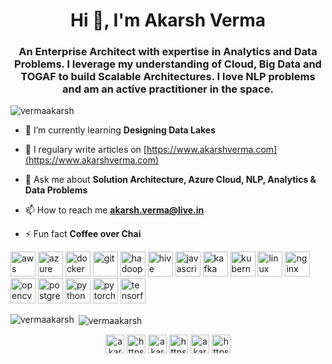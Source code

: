 <h1 align="center">Hi 👋, I'm Akarsh Verma</h1>
<h3 align="center">An Enterprise Architect with expertise in Analytics and Data Problems. I leverage my understanding of Cloud, Big Data and TOGAF to build Scalable Architectures. I love NLP problems and am an active practitioner in the space.</h3>

<p align="left"> <img src="https://komarev.com/ghpvc/?username=vermaakarsh" alt="vermaakarsh" /> </p>

- 🌱 I’m currently learning **Designing Data Lakes**

- 📝 I regulary write articles on [https://www.akarshverma.com](https://www.akarshverma.com)

- 💬 Ask me about **Solution Architecture, Azure Cloud, NLP, Analytics & Data Problems**

- 📫 How to reach me **akarsh.verma@live.in**

- ⚡ Fun fact **Coffee over Chai**

<p align="left"><img src="https://devicons.github.io/devicon/devicon.git/icons/amazonwebservices/amazonwebservices-original-wordmark.svg" alt="aws" width="40" height="40"/> <img src="https://www.vectorlogo.zone/logos/microsoft_azure/microsoft_azure-icon.svg" alt="azure" width="40" height="40"/> <img src="https://devicons.github.io/devicon/devicon.git/icons/docker/docker-original-wordmark.svg" alt="docker" width="40" height="40"/> <img src="https://www.vectorlogo.zone/logos/git-scm/git-scm-icon.svg" alt="git" width="40" height="40"/> <img src="https://www.vectorlogo.zone/logos/apache_hadoop/apache_hadoop-icon.svg" alt="hadoop" width="40" height="40"/> <img src="https://www.vectorlogo.zone/logos/apache_hive/apache_hive-icon.svg" alt="hive" width="40" height="40"/> <img src="https://devicons.github.io/devicon/devicon.git/icons/javascript/javascript-original.svg" alt="javascript" width="40" height="40"/> <img src="https://www.vectorlogo.zone/logos/apache_kafka/apache_kafka-icon.svg" alt="kafka" width="40" height="40"/> <img src="https://www.vectorlogo.zone/logos/kubernetes/kubernetes-icon.svg" alt="kubernetes" width="40" height="40"/> <img src="https://devicons.github.io/devicon/devicon.git/icons/linux/linux-original.svg" alt="linux" width="40" height="40"/> <img src="https://devicons.github.io/devicon/devicon.git/icons/nginx/nginx-original.svg" alt="nginx" width="40" height="40"/> <img src="https://www.vectorlogo.zone/logos/opencv/opencv-icon.svg" alt="opencv" width="40" height="40"/> <img src="https://devicons.github.io/devicon/devicon.git/icons/postgresql/postgresql-original-wordmark.svg" alt="postgresql" width="40" height="40"/> <img src="https://devicons.github.io/devicon/devicon.git/icons/python/python-original.svg" alt="python" width="40" height="40"/> <img src="https://www.vectorlogo.zone/logos/pytorch/pytorch-icon.svg" alt="pytorch" width="40" height="40"/> <img src="https://www.vectorlogo.zone/logos/tensorflow/tensorflow-icon.svg" alt="tensorflow" width="40" height="40"/></p><p><img align="left" src="https://github-readme-stats.vercel.app/api/top-langs/?username=vermaakarsh&layout=compact&hide=html" alt="vermaakarsh" /></p>

<p>&nbsp;<img align="center" src="https://github-readme-stats.vercel.app/api?username=vermaakarsh&show_icons=true" alt="vermaakarsh" /></p>

<p align="center">
<a href="https://twitter.com/akarshverma" target="blank"><img align="center" src="https://cdn.jsdelivr.net/npm/simple-icons@3.0.1/icons/twitter.svg" alt="akarshverma" height="30" width="30" /></a>
<a href="https://linkedin.com/in/https://www.linkedin.com/in/akarshverma/" target="blank"><img align="center" src="https://cdn.jsdelivr.net/npm/simple-icons@3.0.1/icons/linkedin.svg" alt="https://www.linkedin.com/in/akarshverma/" height="30" width="30" /></a>
<a href="https://kaggle.com/akarshverma" target="blank"><img align="center" src="https://cdn.jsdelivr.net/npm/simple-icons@3.0.1/icons/kaggle.svg" alt="akarshverma" height="30" width="30" /></a>
<a href="https://fb.com/https://www.facebook.com/coffeeandengineering" target="blank"><img align="center" src="https://cdn.jsdelivr.net/npm/simple-icons@3.0.1/icons/facebook.svg" alt="https://www.facebook.com/coffeeandengineering" height="30" width="30" /></a>
<a href="https://www.behance.net/akarsh verma" target="blank"><img align="center" src="https://cdn.jsdelivr.net/npm/simple-icons@3.0.1/icons/behance.svg" alt="akarsh verma" height="30" width="30" /></a>
<a href="https://www.youtube.com/c/https://www.youtube.com/channel/ucahi211fiykxuyboijecv8w?view_as=subscriber" target="blank"><img align="center" src="https://cdn.jsdelivr.net/npm/simple-icons@3.0.1/icons/youtube.svg" alt="https://www.youtube.com/channel/ucahi211fiykxuyboijecv8w?view_as=subscriber" height="30" width="30" /></a>
</p>
